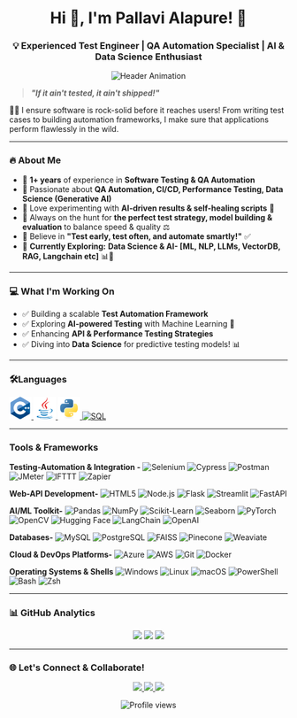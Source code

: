 <h1 align="center">Hi 👋, I'm Pallavi Alapure! 🚀 </h1>

<h3 align="center">💡 Experienced Test Engineer | QA Automation Specialist | AI & Data Science Enthusiast</h3>
<p align="center">
  <img src="https://readme-typing-svg.herokuapp.com?color=00F72E&width=500&lines=Quality+Advocate;Automation+Architect;Generative+AI+Learner;Continuous+Improver" alt="Header Animation">
</p>

> **_"If it ain't tested, it ain't shipped!"_**

🕵️‍♀️ I ensure software is rock-solid before it reaches users! From writing test cases to building automation frameworks, I make sure that applications perform flawlessly in the wild.  

---

### 🔥 About Me  
- 🔹 **1+ years** of experience in **Software Testing & QA Automation**  
- 🔹 Passionate about **QA Automation, CI/CD, Performance Testing, Data Science (Generative AI)**  
- 🔹 Love experimenting with **AI-driven results & self-healing scripts** 🤖  
- 🔹 Always on the hunt for **the perfect test strategy, model building & evaluation** to balance speed & quality ⚖️  
- 🔹 Believe in **"Test early, test often, and automate smartly!"** ✅ 
- 🔹 **Currently Exploring:** **Data Science & AI- [ML, NLP, LLMs, VectorDB, RAG, Langchain etc]** 📊🤖  

---

### 💻 What I'm Working On
- ✅ Building a scalable **Test Automation Framework**  
- ✅ Exploring **AI-powered Testing** with Machine Learning 🤖  
- ✅ Enhancing **API & Performance Testing Strategies**  
- ✅ Diving into **Data Science** for predictive testing models! 📊  

---

<h3 align="left">🛠️Languages</h3>

<a href="https://www.w3schools.com/cpp/" target="_blank" rel="noreferrer">
  <img src="https://raw.githubusercontent.com/devicons/devicon/master/icons/cplusplus/cplusplus-original.svg" alt="C++" width="40" height="40"/>
</a>
<a href="https://www.java.com" target="_blank" rel="noreferrer">
  <img src="https://raw.githubusercontent.com/devicons/devicon/master/icons/java/java-original.svg" alt="Java" width="40" height="40"/>
</a>
<a href="https://www.python.org" target="_blank" rel="noreferrer">
  <img src="https://raw.githubusercontent.com/devicons/devicon/master/icons/python/python-original.svg" alt="Python" width="40" height="40"/>
</a>
<a href="https://www.microsoft.com/en-us/sql-server" target="_blank" rel="noreferrer">
  <img src="https://cdn.jsdelivr.net/gh/devicons/devicon/icons/microsoftsqlserver/microsoftsqlserver-plain.svg" alt="SQL" width="40" height="40"/>
</a>

---
<h3 align="left">Tools & Frameworks</h3>

**Testing-Automation & Integration -** ![Selenium](https://img.shields.io/badge/-Selenium-43B02A?logo=selenium&logoColor=white)
![Cypress](https://img.shields.io/badge/-Cypress-17202C?logo=cypress&logoColor=white)
![Postman](https://img.shields.io/badge/-Postman-FF6C37?logo=postman&logoColor=white)
![JMeter](https://img.shields.io/badge/-JMeter-D22128?logo=apachejmeter&logoColor=white)
![IFTTT](https://img.shields.io/badge/-IFTTT-000000?logo=ifttt&logoColor=white)
![Zapier](https://img.shields.io/badge/-Zapier-FF4A00?logo=zapier&logoColor=white)

**Web-API Development-** ![HTML5](https://img.shields.io/badge/-HTML5-E34F26?logo=html5&logoColor=white)
![Node.js](https://img.shields.io/badge/-Node.js-339933?logo=node.js&logoColor=white)
![Flask](https://img.shields.io/badge/-Flask-000000?logo=flask&logoColor=white)
![Streamlit](https://img.shields.io/badge/-Streamlit-FF4B4B?logo=streamlit&logoColor=white)
![FastAPI](https://img.shields.io/badge/-FastAPI-009688?logo=fastapi&logoColor=white)

**AI/ML Toolkit-** ![Pandas](https://img.shields.io/badge/-Pandas-150458?logo=pandas&logoColor=white)
![NumPy](https://img.shields.io/badge/-NumPy-013243?logo=numpy&logoColor=white)
![Scikit-Learn](https://img.shields.io/badge/-Scikit%20Learn-F7931E?logo=scikit-learn&logoColor=white)
![Seaborn](https://img.shields.io/badge/-Seaborn-3776AB?logo=python&logoColor=white)
![PyTorch](https://img.shields.io/badge/-PyTorch-EE4C2C?logo=pytorch&logoColor=white)
![OpenCV](https://img.shields.io/badge/-OpenCV-27338e?logo=opencv&logoColor=white)
![Hugging Face](https://img.shields.io/badge/-Hugging%20Face-FFD21E?logo=huggingface&logoColor=black)
![LangChain](https://img.shields.io/badge/-LangChain-00ADD8?logo=langchain&logoColor=white)
![OpenAI](https://img.shields.io/badge/-OpenAI-412991?logo=openai&logoColor=white)

**Databases-** ![MySQL](https://img.shields.io/badge/-MySQL-4479A1?logo=mysql&logoColor=white)
![PostgreSQL](https://img.shields.io/badge/-PostgreSQL-336791?logo=postgresql&logoColor=white)
![FAISS](https://img.shields.io/badge/-FAISS-F80000?logo=oracle&logoColor=white)
![Pinecone](https://img.shields.io/badge/-Pinecone-339933?logo=pinecone&logoColor=white)
![Weaviate](https://img.shields.io/badge/-Weaviate-00A3E0?logo=weaviate&logoColor=white)

**Cloud & DevOps Platforms-** ![Azure](https://img.shields.io/badge/-Azure-0089D6?logo=microsoft-azure&logoColor=white)
![AWS](https://img.shields.io/badge/-AWS-232F3E?logo=amazon-aws&logoColor=white)
![Git](https://img.shields.io/badge/-Git-F05032?logo=git&logoColor=white)
![Docker](https://img.shields.io/badge/-Docker-2496ED?logo=docker&logoColor=white)

**Operating Systems & Shells** ![Windows](https://img.shields.io/badge/-Windows-0078D6?logo=windows&logoColor=white)
![Linux](https://img.shields.io/badge/-Linux-FCC624?logo=linux&logoColor=black)
![macOS](https://img.shields.io/badge/-macOS-000000?logo=apple&logoColor=white)
![PowerShell](https://img.shields.io/badge/-PowerShell-5391FE?logo=powershell&logoColor=white)
![Bash](https://img.shields.io/badge/-Bash-4EAA25?logo=gnu-bash&logoColor=white)
![Zsh](https://img.shields.io/badge/-Zsh-1B2C34?logo=gnu-bash&logoColor=white)

---
### 📊 GitHub Analytics

<p align="center">
  <img height="180em" src="https://github-readme-stats.vercel.app/api?username=pallavialapure&show_icons=true&theme=vision-friendly-dark"/>
  <img height="180em" src="https://github-readme-stats.vercel.app/api/top-langs/?username=pallavialapure&layout=compact&theme=vision-friendly-dark"/>
  <img height="180em" src="https://github-readme-streak-stats.herokuapp.com/?user=pallavialapure&theme=vision-friendly-dark"/>
</p>

---

### 🌐 Let's Connect & Collaborate!

<p align="center">
  <a href="https://www.linkedin.com/in/pallavi-alapure-89773922b/">
    <img src="https://img.shields.io/badge/-LinkedIn-0A66C2?style=for-the-badge&logo=linkedin&logoColor=white"/>
  </a>
  <a href="mailto:pallavi.alapure@gmail.com">
    <img src="https://img.shields.io/badge/-Gmail-EA4335?style=for-the-badge&logo=gmail&logoColor=white"/>
  </a>
  <a href="#">
    <img src="https://img.shields.io/badge/-Portfolio-FF5722?style=for-the-badge&logo=google-chrome&logoColor=white"/>
  </a>
</p>

<p align="center">
  <img src="https://komarev.com/ghpvc/?username=pallavialapure&label=Profile+Views&color=blueviolet&style=flat" alt="Profile views">
</p>

